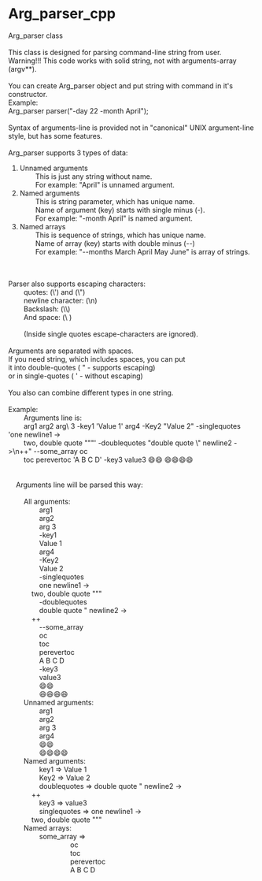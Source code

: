 # Arg_parser_cpp

Arg_parser class<br>
<br>
This class is designed for parsing command-line string from user.<br>
Warning!!! This code works with solid string, not with arguments-array (argv**).<br>
<br>
You can create Arg_parser object and put string with command in it's constructor.<br>
Example:<br>
Arg_parser parser("-day 22 -month April");<br>
<br>
Syntax of arguments-line is provided not in "canonical" UNIX argument-line style, but has some features.<br>
<br>
Arg_parser supports 3 types of data:<br>
1) Unnamed arguments<br>
&nbsp;&nbsp;&nbsp;&nbsp;&nbsp;&nbsp;&nbsp;&nbsp;This is just any string without name.<br>
&nbsp;&nbsp;&nbsp;&nbsp;&nbsp;&nbsp;&nbsp;&nbsp;For example: "April" is unnamed argument.<br>
2) Named arguments<br>
&nbsp;&nbsp;&nbsp;&nbsp;&nbsp;&nbsp;&nbsp;&nbsp;This is string parameter, which has unique name.<br>
&nbsp;&nbsp;&nbsp;&nbsp;&nbsp;&nbsp;&nbsp;&nbsp;Name of argument (key) starts with single minus (-).<br>
&nbsp;&nbsp;&nbsp;&nbsp;&nbsp;&nbsp;&nbsp;&nbsp;For example: "-month April" is named argument.<br>
3) Named arrays<br>
&nbsp;&nbsp;&nbsp;&nbsp;&nbsp;&nbsp;&nbsp;&nbsp;This is sequence of strings, which has unique name.<br>
&nbsp;&nbsp;&nbsp;&nbsp;&nbsp;&nbsp;&nbsp;&nbsp;Name of array (key) starts with double minus (--)<br>
&nbsp;&nbsp;&nbsp;&nbsp;&nbsp;&nbsp;&nbsp;&nbsp;For example: "--months March April May June" is array of strings.<br>
<br>
<br>
Parser also supports escaping characters:<br>
&nbsp;&nbsp;&nbsp;&nbsp;&nbsp;&nbsp;&nbsp;&nbsp;quotes: (\') and (\")<br>
&nbsp;&nbsp;&nbsp;&nbsp;&nbsp;&nbsp;&nbsp;&nbsp;newline character: (\n)<br>
&nbsp;&nbsp;&nbsp;&nbsp;&nbsp;&nbsp;&nbsp;&nbsp;Backslash: (\\)<br>
&nbsp;&nbsp;&nbsp;&nbsp;&nbsp;&nbsp;&nbsp;&nbsp;And space: (\ )<br>
<br>
&nbsp;&nbsp;&nbsp;&nbsp;&nbsp;&nbsp;&nbsp;&nbsp;(Inside single quotes escape-characters are ignored).<br>
<br>
Arguments are separated with spaces.<br>
If you need string, which includes spaces, you can put<br>
it into double-quotes ( " - supports escaping)<br>
or in single-quotes ( ' - without escaping)<br>
<br>
You also can combine different types in one string.<br>
<br>
Example:<br>
&nbsp;&nbsp;&nbsp;&nbsp;&nbsp;&nbsp;&nbsp;&nbsp;Arguments line is:<br>
&nbsp;&nbsp;&nbsp;&nbsp;&nbsp;&nbsp;&nbsp;&nbsp;arg1 arg2 arg\ 3   -key1 'Value 1' arg4 -Key2 "Value 2" -singlequotes 'one newline1 -><br>
&nbsp;&nbsp;&nbsp;&nbsp;&nbsp;&nbsp;&nbsp;&nbsp;two, double quote """' -doublequotes "double quote \" newline2 ->\n++" --some_array oc <br>
&nbsp;&nbsp;&nbsp;&nbsp;&nbsp;&nbsp;&nbsp;&nbsp;toc perevertoc 'A B C D' -key3 value3 😄😄 😄😄😄😄<br>
<br>
<br>
&nbsp;&nbsp;&nbsp;&nbsp;Arguments line will be parsed this way:<br>
<br>
&nbsp;&nbsp;&nbsp;&nbsp;&nbsp;&nbsp;&nbsp;&nbsp;All arguments:<br>
&nbsp;&nbsp;&nbsp;&nbsp;&nbsp;&nbsp;&nbsp;&nbsp;&nbsp;&nbsp;&nbsp;&nbsp;&nbsp;&nbsp;&nbsp;&nbsp;arg1<br>
&nbsp;&nbsp;&nbsp;&nbsp;&nbsp;&nbsp;&nbsp;&nbsp;&nbsp;&nbsp;&nbsp;&nbsp;&nbsp;&nbsp;&nbsp;&nbsp;arg2<br>
&nbsp;&nbsp;&nbsp;&nbsp;&nbsp;&nbsp;&nbsp;&nbsp;&nbsp;&nbsp;&nbsp;&nbsp;&nbsp;&nbsp;&nbsp;&nbsp;arg 3<br>
&nbsp;&nbsp;&nbsp;&nbsp;&nbsp;&nbsp;&nbsp;&nbsp;&nbsp;&nbsp;&nbsp;&nbsp;&nbsp;&nbsp;&nbsp;&nbsp;-key1<br>
&nbsp;&nbsp;&nbsp;&nbsp;&nbsp;&nbsp;&nbsp;&nbsp;&nbsp;&nbsp;&nbsp;&nbsp;&nbsp;&nbsp;&nbsp;&nbsp;Value 1<br>
&nbsp;&nbsp;&nbsp;&nbsp;&nbsp;&nbsp;&nbsp;&nbsp;&nbsp;&nbsp;&nbsp;&nbsp;&nbsp;&nbsp;&nbsp;&nbsp;arg4<br>
&nbsp;&nbsp;&nbsp;&nbsp;&nbsp;&nbsp;&nbsp;&nbsp;&nbsp;&nbsp;&nbsp;&nbsp;&nbsp;&nbsp;&nbsp;&nbsp;-Key2<br>
&nbsp;&nbsp;&nbsp;&nbsp;&nbsp;&nbsp;&nbsp;&nbsp;&nbsp;&nbsp;&nbsp;&nbsp;&nbsp;&nbsp;&nbsp;&nbsp;Value 2<br>
&nbsp;&nbsp;&nbsp;&nbsp;&nbsp;&nbsp;&nbsp;&nbsp;&nbsp;&nbsp;&nbsp;&nbsp;&nbsp;&nbsp;&nbsp;&nbsp;-singlequotes<br>
&nbsp;&nbsp;&nbsp;&nbsp;&nbsp;&nbsp;&nbsp;&nbsp;&nbsp;&nbsp;&nbsp;&nbsp;&nbsp;&nbsp;&nbsp;&nbsp;one newline1 -><br>
&nbsp;&nbsp;&nbsp;&nbsp;&nbsp;&nbsp;&nbsp;&nbsp;&nbsp;&nbsp;&nbsp;&nbsp;two, double quote """<br>
&nbsp;&nbsp;&nbsp;&nbsp;&nbsp;&nbsp;&nbsp;&nbsp;&nbsp;&nbsp;&nbsp;&nbsp;&nbsp;&nbsp;&nbsp;&nbsp;-doublequotes<br>
&nbsp;&nbsp;&nbsp;&nbsp;&nbsp;&nbsp;&nbsp;&nbsp;&nbsp;&nbsp;&nbsp;&nbsp;&nbsp;&nbsp;&nbsp;&nbsp;double quote " newline2 -><br>
&nbsp;&nbsp;&nbsp;&nbsp;&nbsp;&nbsp;&nbsp;&nbsp;&nbsp;&nbsp;&nbsp;&nbsp;++<br>
&nbsp;&nbsp;&nbsp;&nbsp;&nbsp;&nbsp;&nbsp;&nbsp;&nbsp;&nbsp;&nbsp;&nbsp;&nbsp;&nbsp;&nbsp;&nbsp;--some_array<br>
&nbsp;&nbsp;&nbsp;&nbsp;&nbsp;&nbsp;&nbsp;&nbsp;&nbsp;&nbsp;&nbsp;&nbsp;&nbsp;&nbsp;&nbsp;&nbsp;oc<br>
&nbsp;&nbsp;&nbsp;&nbsp;&nbsp;&nbsp;&nbsp;&nbsp;&nbsp;&nbsp;&nbsp;&nbsp;&nbsp;&nbsp;&nbsp;&nbsp;toc<br>
&nbsp;&nbsp;&nbsp;&nbsp;&nbsp;&nbsp;&nbsp;&nbsp;&nbsp;&nbsp;&nbsp;&nbsp;&nbsp;&nbsp;&nbsp;&nbsp;perevertoc<br>
&nbsp;&nbsp;&nbsp;&nbsp;&nbsp;&nbsp;&nbsp;&nbsp;&nbsp;&nbsp;&nbsp;&nbsp;&nbsp;&nbsp;&nbsp;&nbsp;A B C D<br>
&nbsp;&nbsp;&nbsp;&nbsp;&nbsp;&nbsp;&nbsp;&nbsp;&nbsp;&nbsp;&nbsp;&nbsp;&nbsp;&nbsp;&nbsp;&nbsp;-key3<br>
&nbsp;&nbsp;&nbsp;&nbsp;&nbsp;&nbsp;&nbsp;&nbsp;&nbsp;&nbsp;&nbsp;&nbsp;&nbsp;&nbsp;&nbsp;&nbsp;value3<br>
&nbsp;&nbsp;&nbsp;&nbsp;&nbsp;&nbsp;&nbsp;&nbsp;&nbsp;&nbsp;&nbsp;&nbsp;&nbsp;&nbsp;&nbsp;&nbsp;😄😄<br>
&nbsp;&nbsp;&nbsp;&nbsp;&nbsp;&nbsp;&nbsp;&nbsp;&nbsp;&nbsp;&nbsp;&nbsp;&nbsp;&nbsp;&nbsp;&nbsp;😄😄😄😄<br>
&nbsp;&nbsp;&nbsp;&nbsp;&nbsp;&nbsp;&nbsp;&nbsp;Unnamed arguments:<br>
&nbsp;&nbsp;&nbsp;&nbsp;&nbsp;&nbsp;&nbsp;&nbsp;&nbsp;&nbsp;&nbsp;&nbsp;&nbsp;&nbsp;&nbsp;&nbsp;arg1<br>
&nbsp;&nbsp;&nbsp;&nbsp;&nbsp;&nbsp;&nbsp;&nbsp;&nbsp;&nbsp;&nbsp;&nbsp;&nbsp;&nbsp;&nbsp;&nbsp;arg2<br>
&nbsp;&nbsp;&nbsp;&nbsp;&nbsp;&nbsp;&nbsp;&nbsp;&nbsp;&nbsp;&nbsp;&nbsp;&nbsp;&nbsp;&nbsp;&nbsp;arg 3<br>
&nbsp;&nbsp;&nbsp;&nbsp;&nbsp;&nbsp;&nbsp;&nbsp;&nbsp;&nbsp;&nbsp;&nbsp;&nbsp;&nbsp;&nbsp;&nbsp;arg4<br>
&nbsp;&nbsp;&nbsp;&nbsp;&nbsp;&nbsp;&nbsp;&nbsp;&nbsp;&nbsp;&nbsp;&nbsp;&nbsp;&nbsp;&nbsp;&nbsp;😄😄<br>
&nbsp;&nbsp;&nbsp;&nbsp;&nbsp;&nbsp;&nbsp;&nbsp;&nbsp;&nbsp;&nbsp;&nbsp;&nbsp;&nbsp;&nbsp;&nbsp;😄😄😄😄<br>
&nbsp;&nbsp;&nbsp;&nbsp;&nbsp;&nbsp;&nbsp;&nbsp;Named arguments:<br>
&nbsp;&nbsp;&nbsp;&nbsp;&nbsp;&nbsp;&nbsp;&nbsp;&nbsp;&nbsp;&nbsp;&nbsp;&nbsp;&nbsp;&nbsp;&nbsp;key1 => Value 1<br>
&nbsp;&nbsp;&nbsp;&nbsp;&nbsp;&nbsp;&nbsp;&nbsp;&nbsp;&nbsp;&nbsp;&nbsp;&nbsp;&nbsp;&nbsp;&nbsp;Key2 => Value 2<br>
&nbsp;&nbsp;&nbsp;&nbsp;&nbsp;&nbsp;&nbsp;&nbsp;&nbsp;&nbsp;&nbsp;&nbsp;&nbsp;&nbsp;&nbsp;&nbsp;doublequotes => double quote " newline2 -><br>
&nbsp;&nbsp;&nbsp;&nbsp;&nbsp;&nbsp;&nbsp;&nbsp;&nbsp;&nbsp;&nbsp;&nbsp;++<br>
&nbsp;&nbsp;&nbsp;&nbsp;&nbsp;&nbsp;&nbsp;&nbsp;&nbsp;&nbsp;&nbsp;&nbsp;&nbsp;&nbsp;&nbsp;&nbsp;key3 => value3<br>
&nbsp;&nbsp;&nbsp;&nbsp;&nbsp;&nbsp;&nbsp;&nbsp;&nbsp;&nbsp;&nbsp;&nbsp;&nbsp;&nbsp;&nbsp;&nbsp;singlequotes => one newline1 -><br>
&nbsp;&nbsp;&nbsp;&nbsp;&nbsp;&nbsp;&nbsp;&nbsp;&nbsp;&nbsp;&nbsp;&nbsp;two, double quote """<br>
&nbsp;&nbsp;&nbsp;&nbsp;&nbsp;&nbsp;&nbsp;&nbsp;Named arrays:<br>
&nbsp;&nbsp;&nbsp;&nbsp;&nbsp;&nbsp;&nbsp;&nbsp;&nbsp;&nbsp;&nbsp;&nbsp;&nbsp;&nbsp;&nbsp;&nbsp;some_array => <br>
&nbsp;&nbsp;&nbsp;&nbsp;&nbsp;&nbsp;&nbsp;&nbsp;&nbsp;&nbsp;&nbsp;&nbsp;&nbsp;&nbsp;&nbsp;&nbsp;&nbsp;&nbsp;&nbsp;&nbsp;&nbsp;&nbsp;&nbsp;&nbsp;&nbsp;&nbsp;&nbsp;&nbsp;&nbsp;&nbsp;&nbsp;&nbsp;oc<br>
&nbsp;&nbsp;&nbsp;&nbsp;&nbsp;&nbsp;&nbsp;&nbsp;&nbsp;&nbsp;&nbsp;&nbsp;&nbsp;&nbsp;&nbsp;&nbsp;&nbsp;&nbsp;&nbsp;&nbsp;&nbsp;&nbsp;&nbsp;&nbsp;&nbsp;&nbsp;&nbsp;&nbsp;&nbsp;&nbsp;&nbsp;&nbsp;toc<br>
&nbsp;&nbsp;&nbsp;&nbsp;&nbsp;&nbsp;&nbsp;&nbsp;&nbsp;&nbsp;&nbsp;&nbsp;&nbsp;&nbsp;&nbsp;&nbsp;&nbsp;&nbsp;&nbsp;&nbsp;&nbsp;&nbsp;&nbsp;&nbsp;&nbsp;&nbsp;&nbsp;&nbsp;&nbsp;&nbsp;&nbsp;&nbsp;perevertoc<br>
&nbsp;&nbsp;&nbsp;&nbsp;&nbsp;&nbsp;&nbsp;&nbsp;&nbsp;&nbsp;&nbsp;&nbsp;&nbsp;&nbsp;&nbsp;&nbsp;&nbsp;&nbsp;&nbsp;&nbsp;&nbsp;&nbsp;&nbsp;&nbsp;&nbsp;&nbsp;&nbsp;&nbsp;&nbsp;&nbsp;&nbsp;&nbsp;A B C D<br>
<br>
